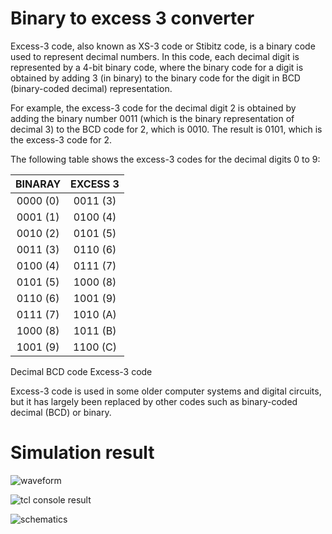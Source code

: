 # Binary to excess 3 converter

Excess-3 code, also known as XS-3 code or Stibitz code, is a binary code used to represent decimal numbers. In this code, each decimal digit is represented by a 4-bit binary code, where the binary code for a digit is obtained by adding 3 (in binary) to the binary code for the digit in BCD (binary-coded decimal) representation.

For example, the excess-3 code for the decimal digit 2 is obtained by adding the binary number 0011 (which is the binary representation of decimal 3) to the BCD code for 2, which is 0010. The result is 0101, which is the excess-3 code for 2.

The following table shows the excess-3 codes for the decimal digits 0 to 9:

| BINARAY | EXCESS 3 |
| :---: | :---: |
| 0000 (0) | 0011 (3) |
| 0001 (1) | 0100 (4) |
| 0010 (2) | 0101 (5) |
| 0011 (3) | 0110 (6) |
| 0100 (4) | 0111 (7) |
| 0101 (5) | 1000 (8) |
| 0110 (6) | 1001 (9) |
| 0111 (7) | 1010 (A) |
| 1000 (8) | 1011 (B) |
| 1001 (9) | 1100 (C) |


Decimal	BCD code	Excess-3 code

Excess-3 code is used in some older computer systems and digital circuits, but it has largely been replaced by other codes such as binary-coded decimal (BCD) or binary.

# Simulation result

![waveform](https://user-images.githubusercontent.com/96820094/223156588-99feb8cd-ac13-4069-85ae-6d0a7880ff46.png)

![tcl console result](https://user-images.githubusercontent.com/96820094/223156636-c09374e1-fda9-4234-8075-edcc4e127b8d.png)

![schematics](https://user-images.githubusercontent.com/96820094/223156659-c8cc8e85-3321-47f6-a3f4-770c74d8d10c.png)

